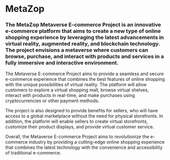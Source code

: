 # MetaZop

### The MetaZop Metaverse E-commerce Project is an innovative e-commerce platform that aims to create a new type of online shopping experience by leveraging the latest advancements in virtual reality, augmented reality, and blockchain technology. The project envisions a metaverse where customers can browse, purchase, and interact with products and services in a fully immersive and interactive environment.

The Metaverse E-commerce Project aims to provide a seamless and secure e-commerce experience that combines the best features of online shopping with the unique possibilities of virtual reality. The platform will allow customers to explore a virtual shopping mall, browse virtual shelves, interact with products in real-time, and make purchases using cryptocurrencies or other payment methods.

The project is also designed to provide benefits for sellers, who will have access to a global marketplace without the need for physical storefronts. In addition, the platform will enable sellers to create virtual storefronts, customize their product displays, and provide virtual customer service.

Overall, the Metaverse E-commerce Project aims to revolutionize the e-commerce industry by providing a cutting-edge online shopping experience that combines the latest technology with the convenience and accessibility of traditional e-commerce.
